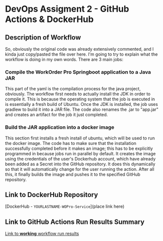# DevOps Assigment 2 - GitHub Actions & DockerHub

## Description of Workflow

So, obviously the original code was already extensively commented, and I kinda just copy/pasted the file over here. I'm going to try to explain what the workflow is doing in my own words. There are 3 main jobs:

### Compile the WorkOrder Pro Springboot application to a Java JAR
This part of the yaml is the compilation process for the java project, obviously. The workflow first needs to actually install the JDK in order to compile it. This is because the operating system that the job is executed in is essentially a fresh build of Ubuntu. Once the JDK is installed, the job uses gradlew to build it into a JAR file. The code also renames the .jar to "app.jar" and creates an artifact for the job it just completed.

### Build the JAR application into a docker image
This section first installs a fresh install of ubuntu, which will be used to run the docker image. The code has to make sure that the installation successfully completed before it makes an image; this has to be explicitly programmed in because jobs run in parallel by default. It creates the image using the credentials of the user's Dockerhub account, which have already been added as a Secret into the GitHub repository. It does this dynamically so that it will automatically change for the user running the action. After all this, it finally builds the image and pushes it to the specified GitHub repository.

## Link to DockerHub Repository
[DockerHub - `YOURLASTNAME-WOPro-Service`](place link here)

## Link to GitHub Actions Run Results Summary
[Link to **working** workflow run results](sampleURL:https://github.com/WSU-kduncan/s24cicd-pattonsgirl/actions/runs/8726150186/job/23941797523)
